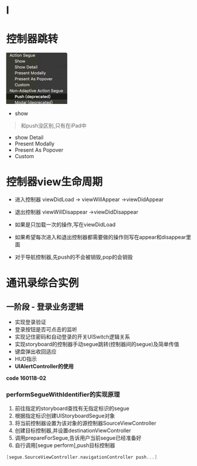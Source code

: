 # l
# 控制器跳转

![](/0118/images/WX20170806-112400.png)

* show
 > 和push没区别,只有在iPad中
* show Detail
* Present Modally
* Present As Popover
* Custom

# 控制器view生命周期
* 进入控制器
viewDidLoad -> viewWillAppear ->viewDidAppear
* 退出控制器
viewWillDisappear ->viewDidDisappear

* 如果是只加载一次的操作,写在viewDidLoad
* 如果希望每次进入和退出控制器都需要做的操作则写在appear和disappear里面
* 对于导航控制器,先push的不会被销毁,pop的会销毁

# 通讯录综合实例
## 一阶段 - 登录业务逻辑
* 实现登录验证
* 登录按钮是否可点击的监听
* 实现记住密码和自动登录的开关UISwitch逻辑关系
* 实现storyboard的控制器手动segue跳转(控制器间的segue)及简单传值
* 键盘弹出收回适应
* HUD指示  
* **UIAlertController的使用**

**code 160118-02**

### performSegueWithIdentifier的实现原理
1. 前往指定的storyboard查找有无指定标识的segue
2. 根据指定标识创建UIStoryboardSegue对象
3. 将当前控制器设置为该对象的源控制器SourceViewController
4. 创建目标控制器,并设置destinationViewController
5. 调用prepareForSegue,告诉用户当前segue已经准备好
6. 自行调用[segue perform],push目标控制器
```objectivec
[segue.SourceViewController.navigationController push...]
```